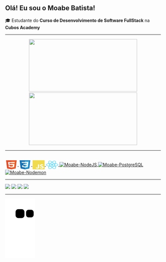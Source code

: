 ## Olá! Eu sou o Moabe Batista!

:mortar_board: Estudante do **Curso de Desenvolvimento de Software FullStack** na **Cubos Academy**

---

<div align="center">
  <a href="https://github.com/moabebatista">
  <img height="170em" width="350em" src="https://github-readme-stats.vercel.app/api?username=moabebatista&show_icons=true&theme=dark&include_all_commits=true&count_private=true"/>
  <img height="170em" width="350em" src="https://github-readme-stats.vercel.app/api/top-langs/?username=moabebatista&layout=compact&langs_count=7&theme=dark"/>
</div> 
  
---
  
<div style="display: inline_block"><br>
  <img align="center" alt="Moabe-HTML" height="30" width="40" src="https://raw.githubusercontent.com/devicons/devicon/master/icons/html5/html5-original.svg">
  <img align="center" alt="Moabe-CSS" height="30" width="40" src="https://raw.githubusercontent.com/devicons/devicon/master/icons/css3/css3-original.svg">
  <img align="center" alt="Moabe-Js" height="30" width="40" src="https://raw.githubusercontent.com/devicons/devicon/master/icons/javascript/javascript-plain.svg">
  <img align="center" alt="Moabe-React" height="30" width="40" src="https://raw.githubusercontent.com/devicons/devicon/master/icons/react/react-original.svg">
  <img align="center" alt="Moabe-NodeJS" height="40" width="40" src="https://user-images.githubusercontent.com/83438974/137612047-eeacc548-95ad-4837-abe0-88c9e969e540.jpg">
    <img align="center" alt="Moabe-PostgreSQL" height="40" width="40" src="https://www.vectorlogo.zone/logos/postgresql/postgresql-icon.svg">
    <img align="center" alt="Moabe-Nodemon" height="40" width="40" src="https://www.vectorlogo.zone/logos/nodemonio/nodemonio-icon.svg">
</div> 
</div> 
  
---
  
<div> 
  <a href="https://www.instagram.com/prof_moabebatista" target="_blank"><img src="https://img.shields.io/badge/-Instagram-%23E4405F?style=for-the-badge&logo=instagram&logoColor=white" target="_blank"></a>
 <a href="https://discord.gg/R27pbDKr" target="_blank"><img src="https://img.shields.io/badge/Discord-7289DA?style=for-the-badge&logo=discord&logoColor=white" target="_blank"></a> 
  <a href = "moabebatista@gmail.com"><img src="https://img.shields.io/badge/-Gmail-%23333?style=for-the-badge&logo=gmail&logoColor=white" target="_blank"></a>
  <a href="https://www.linkedin.com/in/moabe-batista-da-silva-42b853197" target="_blank"><img src="https://img.shields.io/badge/-LinkedIn-%230077B5?style=for-the-badge&logo=linkedin&logoColor=white" target="_blank"></a> 
</div>
  
---
  
![Snake animation](https://github.com/moabebatista/moabebatista/blob/output/github-contribution-grid-snake.svg)
 
